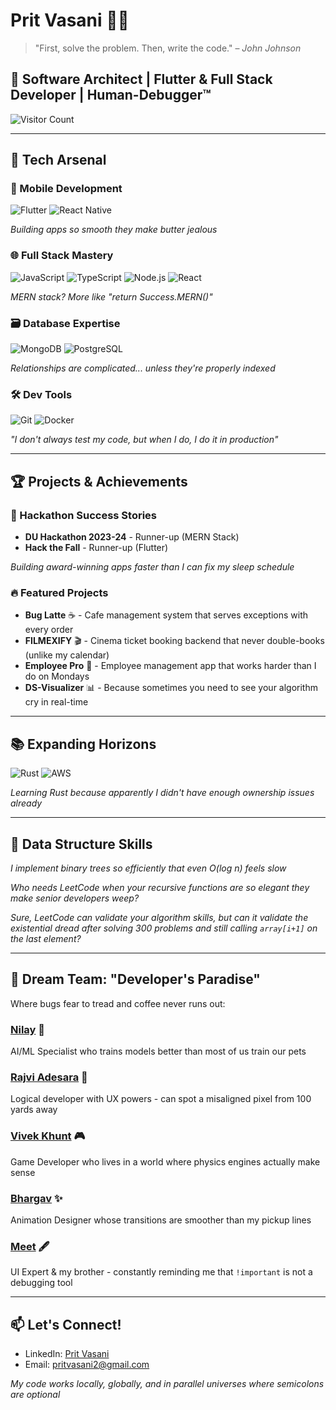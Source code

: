 # Prit Vasani 👨‍💻
> "First, solve the problem. Then, write the code." – *John Johnson*

## 🚀 Software Architect | Flutter & Full Stack Developer | Human-Debugger™

![Visitor Count](https://komarev.com/ghpvc/?username=yourusername&color=blue&label=PROFILE+VIEWS)

---

## 🧰 Tech Arsenal

### 📱 Mobile Development
![Flutter](https://img.shields.io/badge/-Flutter-02569B?logo=flutter&logoColor=white) 
![React Native](https://img.shields.io/badge/-React_Native-61DAFB?logo=react&logoColor=black)

*Building apps so smooth they make butter jealous*

### 🌐 Full Stack Mastery
![JavaScript](https://img.shields.io/badge/-JavaScript-F7DF1E?logo=javascript&logoColor=black) 
![TypeScript](https://img.shields.io/badge/-TypeScript-3178C6?logo=typescript&logoColor=white)
![Node.js](https://img.shields.io/badge/-Node.js-339933?logo=node.js&logoColor=white) 
![React](https://img.shields.io/badge/-React-61DAFB?logo=react&logoColor=black)

*MERN stack? More like "return Success.MERN()"*

### 🗃️ Database Expertise
![MongoDB](https://img.shields.io/badge/-MongoDB-47A248?logo=mongodb&logoColor=white) 
![PostgreSQL](https://img.shields.io/badge/-PostgreSQL-4169E1?logo=postgresql&logoColor=white)

*Relationships are complicated... unless they're properly indexed*

### 🛠️ Dev Tools
![Git](https://img.shields.io/badge/-Git-F05032?logo=git&logoColor=white) 
![Docker](https://img.shields.io/badge/-Docker-2496ED?logo=docker&logoColor=white)

*"I don't always test my code, but when I do, I do it in production"*

---

## 🏆 Projects & Achievements

### 🥈 Hackathon Success Stories
- **DU Hackathon 2023-24** - Runner-up (MERN Stack)
- **Hack the Fall** - Runner-up (Flutter)

*Building award-winning apps faster than I can fix my sleep schedule*

### 🔥 Featured Projects
- **Bug Latte** ☕ - Cafe management system that serves exceptions with every order
- **FILMEXIFY** 🎬 - Cinema ticket booking backend that never double-books (unlike my calendar)
- **Employee Pro** 💼 - Employee management app that works harder than I do on Mondays
- **DS-Visualizer** 📊 - Because sometimes you need to see your algorithm cry in real-time

---

## 📚 Expanding Horizons
![Rust](https://img.shields.io/badge/-Rust-000000?logo=rust&logoColor=white) 
![AWS](https://img.shields.io/badge/-AWS-232F3E?logo=amazon-aws&logoColor=white)

*Learning Rust because apparently I didn't have enough ownership issues already*

---

## 💪 Data Structure Skills

*I implement binary trees so efficiently that even O(log n) feels slow*

*Who needs LeetCode when your recursive functions are so elegant they make senior developers weep?*

*Sure, LeetCode can validate your algorithm skills, but can it validate the existential dread after solving 300 problems and still calling `array[i+1]` on the last element?*

---

## 🌟 Dream Team: "Developer's Paradise"

Where bugs fear to tread and coffee never runs out:

### [Nilay](https://github.com/NILAY1556) 🧠
AI/ML Specialist who trains models better than most of us train our pets

### [Rajvi Adesara](https://github.com/RajviAdesara) 🎨
Logical developer with UX powers - can spot a misaligned pixel from 100 yards away

### [Vivek Khunt](https://github.com/VivekKhunt) 🎮
Game Developer who lives in a world where physics engines actually make sense

### [Bhargav](https://github.com/Bhargav-1001) ✨
Animation Designer whose transitions are smoother than my pickup lines

### [Meet](https://github.com/meet2904) 🖋️
UI Expert & my brother - constantly reminding me that `!important` is not a debugging tool

---

## 📫 Let's Connect!
- LinkedIn: [Prit Vasani](https://www.linkedin.com/in/prit-vasani007)
- Email: pritvasani2@gmail.com

*My code works locally, globally, and in parallel universes where semicolons are optional*
